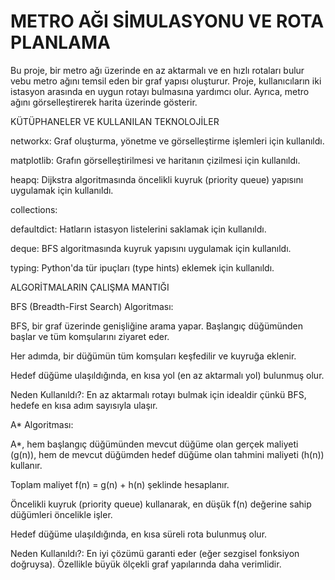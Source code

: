 # METRO AĞI SİMULASYONU VE ROTA PLANLAMA

Bu proje, bir metro ağı üzerinde en az aktarmalı ve en hızlı rotaları bulur vebu metro ağını temsil eden bir graf yapısı oluşturur. Proje, kullanıcıların iki istasyon arasında en uygun rotayı bulmasına yardımcı olur. Ayrıca, metro ağını görselleştirerek harita üzerinde gösterir.

KÜTÜPHANELER VE KULLANILAN TEKNOLOJİLER

networkx: Graf oluşturma, yönetme ve görselleştirme işlemleri için kullanıldı.

matplotlib: Grafın görselleştirilmesi ve haritanın çizilmesi için kullanıldı.

heapq: Dijkstra algoritmasında öncelikli kuyruk (priority queue) yapısını uygulamak için kullanıldı.

collections:

  defaultdict: Hatların istasyon listelerini saklamak için kullanıldı.

  deque: BFS algoritmasında kuyruk yapısını uygulamak için kullanıldı.

typing: Python'da tür ipuçları (type hints) eklemek için kullanıldı.

ALGORİTMALARIN ÇALIŞMA MANTIĞI

BFS (Breadth-First Search) Algoritması:

BFS, bir graf üzerinde genişliğine arama yapar. Başlangıç düğümünden başlar ve tüm komşularını ziyaret eder.

Her adımda, bir düğümün tüm komşuları keşfedilir ve kuyruğa eklenir.

Hedef düğüme ulaşıldığında, en kısa yol (en az aktarmalı yol) bulunmuş olur.

Neden Kullanıldı?:
En az aktarmalı rotayı bulmak için idealdir çünkü BFS, hedefe en kısa adım sayısıyla ulaşır.

A* Algoritması:

A*, hem başlangıç düğümünden mevcut düğüme olan gerçek maliyeti (g(n)), hem de mevcut düğümden hedef düğüme olan tahmini maliyeti (h(n)) kullanır.

Toplam maliyet f(n) = g(n) + h(n) şeklinde hesaplanır.

Öncelikli kuyruk (priority queue) kullanarak, en düşük f(n) değerine sahip düğümleri öncelikle işler.





Hedef düğüme ulaşıldığında, en kısa süreli rota bulunmuş olur.

Neden Kullanıldı?:
En iyi çözümü garanti eder (eğer sezgisel fonksiyon doğruysa).
Özellikle büyük ölçekli graf yapılarında daha verimlidir.    


